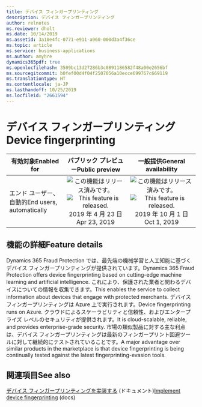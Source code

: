 ```yaml
---
title: デバイス フィンガープリンティング
description: デバイス フィンガープリンティング
author: relnotes
ms.reviewer: dholt
ms.date: 10/14/2019
ms.assetid: 3a10e4fc-0771-e911-a960-000d3a4f36ce
ms.topic: article
ms.service: business-applications
ms.author: amyhre
dynamics365pdf: true
ms.openlocfilehash: 3509bc13d27286b3c0891186582f48a00e2656bf
ms.sourcegitcommit: b0fef00d4f04f2507056a10ecce699767c669119
ms.translationtype: HT
ms.contentlocale: ja-JP
ms.lasthandoff: 10/25/2019
ms.locfileid: "2661594"
---
```

# <a name="device-fingerprinting"></a><span data-ttu-id="98842-103">デバイス フィンガープリンティング</span><span class="sxs-lookup"><span data-stu-id="98842-103">Device fingerprinting</span></span>


| <span data-ttu-id="98842-104">有効対象</span><span class="sxs-lookup"><span data-stu-id="98842-104">Enabled for</span></span>    |  <span data-ttu-id="98842-105">パブリック プレビュー</span><span class="sxs-lookup"><span data-stu-id="98842-105">Public preview</span></span> | <span data-ttu-id="98842-106">一般提供</span><span class="sxs-lookup"><span data-stu-id="98842-106">General availability</span></span> | 
| ---------- | :----------: |:----------: |
|<span data-ttu-id="98842-107">エンド ユーザー、自動的</span><span class="sxs-lookup"><span data-stu-id="98842-107">End users, automatically</span></span>|<span data-ttu-id="98842-108">![この機能はリリース済みです。](/dynamics365-release-plan/media/green-checkmark.png "この機能はリリース済みです。")</span><span class="sxs-lookup"><span data-stu-id="98842-108">![This feature is released.](/dynamics365-release-plan/media/green-checkmark.png "This feature is released.")</span></span> <span data-ttu-id="98842-109">2019 年 4 月 23 日</span><span class="sxs-lookup"><span data-stu-id="98842-109">Apr 23, 2019</span></span>| <span data-ttu-id="98842-110">![この機能はリリース済みです。](/dynamics365-release-plan/media/green-checkmark.png "この機能はリリース済みです。")</span><span class="sxs-lookup"><span data-stu-id="98842-110">![This feature is released.](/dynamics365-release-plan/media/green-checkmark.png "This feature is released.")</span></span> <span data-ttu-id="98842-111">2019 年 10 月 1 日</span><span class="sxs-lookup"><span data-stu-id="98842-111">Oct 1, 2019</span></span>|






## <a name="feature-details"></a><span data-ttu-id="98842-112">機能の詳細</span><span class="sxs-lookup"><span data-stu-id="98842-112">Feature details</span></span>
<!--feature detail start -->
<span data-ttu-id="98842-113">Dynamics 365 Fraud Protection では、最先端の機械学習と人工知能に基づくデバイス フィンガープリンティングが提供されています。</span><span class="sxs-lookup"><span data-stu-id="98842-113">Dynamics 365 Fraud Protection offers device fingerprinting based on cutting-edge machine learning and artificial intelligence.</span></span> <span data-ttu-id="98842-114">これにより、保護された業者と関わるデバイスについての情報を収集できます。</span><span class="sxs-lookup"><span data-stu-id="98842-114">This enables the service to collect information about devices that engage with protected merchants.</span></span> <span data-ttu-id="98842-115">デバイス フィンガープリンティングは Azure 上で実行されます。</span><span class="sxs-lookup"><span data-stu-id="98842-115">Device fingerprinting runs on Azure.</span></span> <span data-ttu-id="98842-116">クラウドによるスケーラビリティと信頼性、およびエンタープライズ レベルのセキュリティが提供されます。</span><span class="sxs-lookup"><span data-stu-id="98842-116">It is cloud-scalable, reliable, and provides enterprise-grade security.</span></span> <span data-ttu-id="98842-117">市場の類似製品に対する主な利点は、デバイス フィンガープリンティングは最新のフィンガープリント回避ツールに対して継続的にテストされていることです。</span><span class="sxs-lookup"><span data-stu-id="98842-117">A major advantage over similar products in the marketplace is that device fingerprinting is being continually tested against the latest fingerprinting-evasion tools.</span></span>
<!--feature detail end -->










## <a name="see-also"></a><span data-ttu-id="98842-118">関連項目</span><span class="sxs-lookup"><span data-stu-id="98842-118">See also</span></span>

<span data-ttu-id="98842-119">[デバイス フィンガープリンティングを実装する](https://docs.microsoft.com/dynamics365/fraud-protection/device-fingerprinting) (ドキュメント)</span><span class="sxs-lookup"><span data-stu-id="98842-119">[Implement device fingerprinting](https://docs.microsoft.com/dynamics365/fraud-protection/device-fingerprinting) (docs)</span></span>
